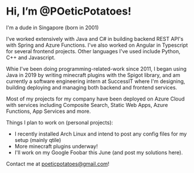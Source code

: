 # Hi, I’m @POeticPotatoes!
I'm a dude in Singapore (born in 2001)

I’ve worked extensively with Java and C# in building backend REST API's with Spring and Azure Functions. I've also worked on Angular in Typescript for several frontend projects. Other languages I've used include Python, C++ and Javascript.

Whie I've been doing programming-related-work since 2011, I began using Java in 2019 by writing minecraft plugins with the Spigot library, and am currently a software engineering intern at SuccessIT where I'm designing, building deploying and managing both backend and frontend services.

Most of my projects for my company have been deployed on Azure Cloud with services including Composite Search, Static Web Apps, Azure Functions, App Services and more.

Things I plan to work on (personal projects):
- I recently installed Arch Linux and intend to post any config files for my setup (mainly qtile)
- More minecraft plugins underway!
- I'll work on my Google Foobar this June (and post my solutions here).

Contact me at poeticpotatoes@gmail.com!

<!---
POeticPotatoes/POeticPotatoes is a ✨ special ✨ repository because its `README.md` (this file) appears on your GitHub profile.
You can click the Preview link to take a look at your changes.
--->
